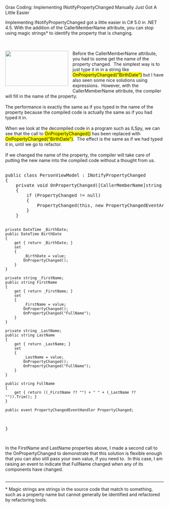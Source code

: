 Grax Coding: Implementing INotifyPropertyChanged Manually Just Got A Little Easier

Implementing INotifyPropertyChanged got a little easier in C# 5.0 in .NET 4.5.  With the addition of the CallerMemberName attribute, you can stop using magic strings* to identify the property that is changing.

<br />
<br />
<div class="separator" style="clear: both; text-align: center;">
<a href="http://3.bp.blogspot.com/-EU1bAo_qgMQ/VOesvD1AHYI/AAAAAAAAmPQ/0jzzxqYDHjo/s1600/WP_20141225_023.jpg" imageanchor="1" style="clear: left; float: left; margin-bottom: 1em; margin-right: 1em;"><img border="0" src="http://3.bp.blogspot.com/-EU1bAo_qgMQ/VOesvD1AHYI/AAAAAAAAmPQ/0jzzxqYDHjo/s1600/WP_20141225_023.jpg" height="112" width="200" /></a></div>
Before the CallerMemberName attribute, you had to some get the name of the property changed. &nbsp;The simplest way is to just type it in in a string like <span style="background-color: yellow;">OnPropertyChanged("BirthDate")</span> but I have also seen some nice solutions using expressions. &nbsp;However, with the CallerMemberName attribute, the compiler will fill in the name of the property.<br />
<br />
The performance is exactly the same as if you typed in the name of the property because the compiled code is actually the same as if you had typed it in. <br />
<br />
When we look at the decompiled code in a program such as ILSpy, we can see that the call to <span style="background-color: yellow;">OnPropertyChanged()</span> has been replaced with <span style="background-color: yellow;">OnPopertyChanged("BirthDate")</span>. &nbsp;The effect is the same as if we had typed it in, until we go to refactor. <br />
<br />
If we changed the name of the property, the compiler will take care of putting the new name into the compiled code without a thought from us.<br />
<br />
<pre>public class PersonViewModel : INotifyPropertyChanged
{
    private void OnPropertyChanged([CallerMemberName]string memberName = "")
    {
        if (PropertyChanged != null)
        {
            PropertyChanged(this, new PropertyChangedEventArgs(memberName));
        }
    }

    private DateTime _BirthDate;
    public DateTime BirthDate
    {
        get { return _BirthDate; }
        set
        {
            _BirthDate = value;
            OnPropertyChanged();
        }
    }

    private string _FirstName;
    public string FirstName
    {
        get { return _FirstName; }
        set
        {
            _FirstName = value;
            OnPropertyChanged();
            OnPropertyChanged("FullName");
        }
    }

    private string _LastName;
    public string LastName
    {
        get { return _LastName; }
        set
        {
            _LastName = value;
            OnPropertyChanged();
            OnPropertyChanged("FullName");
        }
    }

    public string FullName
    {
        get { return ((_FirstName ?? "") + " " + (_LastName ?? "")).Trim(); }
    }

    public event PropertyChangedEventHandler PropertyChanged;
}
</pre>
<br />
In the FirstName and LastName properties above, I made a second call to the OnPropertyChanged to demonstrate that this solution is flexible enough that you can also still pass your own value, if you need to. &nbsp;In this case, I am raising an event to indicate that FullName changed when any of its components have changed. <br />
<br />
<hr />
* Magic strings are strings in the source code that match to something, such as a property name but cannot generally be identified and refactored by refactoring tools.
